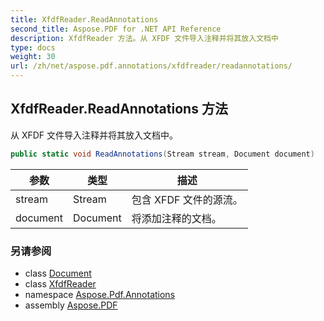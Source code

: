 ```yaml
---
title: XfdfReader.ReadAnnotations
second_title: Aspose.PDF for .NET API Reference
description: XfdfReader 方法。从 XFDF 文件导入注释并将其放入文档中
type: docs
weight: 30
url: /zh/net/aspose.pdf.annotations/xfdfreader/readannotations/
---
```

## XfdfReader.ReadAnnotations 方法

从 XFDF 文件导入注释并将其放入文档中。

```csharp
public static void ReadAnnotations(Stream stream, Document document)
```

| 参数 | 类型 | 描述 |
| --- | --- | --- |
| stream | Stream | 包含 XFDF 文件的源流。 |
| document | Document | 将添加注释的文档。 |

### 另请参阅

* class [Document](../../../aspose.pdf/document/)
* class [XfdfReader](../)
* namespace [Aspose.Pdf.Annotations](../../../aspose.pdf.annotations/)
* assembly [Aspose.PDF](../../../)